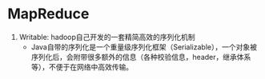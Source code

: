 # MapReduce
1. Writable: hadoop自己开发的一套精简高效的序列化机制
    - Java自带的序列化是一个重量级序列化框架（Serializable），一个对象被序列化后，会附带很多额外的信息（各种校验信息，header，继承体系等），不便于在网络中高效传输。